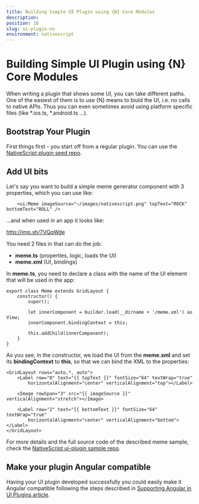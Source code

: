 ```yaml
---
title: Building Simple UI Plugin using {N} Core Modules
description: 
position: 10
slug: ui-plugin-ns
environment: nativescript
---
```


# Building Simple UI Plugin using {N} Core Modules

When writing a plugin that shows some UI, you can take different paths. One of the easiest of them is to use {N} means to biuld the UI, i.e. no calls to native APIs. Thus you can even sometimes avoid using platform specific files (like \*.ios.ts, \*.android.ts ...).

## Bootstrap Your Plugin 

First things first - you start off from a regular plugin. You can use the [NativeScript plugin seed repo](https://github.com/NativeScript/nativescript-plugin-seed).

## Add UI bits

Let's say you want to build a simple meme generator component with 3 properties, which you can use like:

```
    <ui:Meme imageSource="~/images/nativescript.png" topText="ROCK" bottomText="ROLL" />
```

...and when used in an app it looks like:

http://jmp.sh/7VQqWde

You need 2 files in that can do the job:
- **meme.ts** (properties, logic, loads the UI)
- **meme.xml** (UI, bindings)

In **meme.ts**, you need to declare a class with the name of the UI element that will be used in the app:

```
export class Meme extends GridLayout {
    constructor() {
        super();

        let innerComponent = builder.load(__dirname + '/meme.xml') as View;
        innerComponent.bindingContext = this;

        this.addChild(innerComponent);
    }
}
```

As you see, in the constructor, we load the UI from the **meme.xml** and set its **bindingContext** to **this**, so that we can bind the XML to the properties:
```
<GridLayout rows="auto,*, auto"> 
    <Label row="0" text="{{ topText }}" fontSize="64" textWrap="true" 
        horizontalAlignment="center" verticalAlignment="top"></Label>
        
    <Image rowSpan="3" src="{{ imageSource }}" verticalAlignment="stretch"></Image>

    <Label row="2" text="{{ bottomText }}" fontSize="64" textWrap="true" 
        horizontalAlignment="center" verticalAlignment="bottom"></Label>
</GridLayout>
```

For more details and the full source code of the described meme sample, check the [NativeScript ui-plugin sample repo](https://github.com/NativeScript/nativescript-ui-plugin). 

## Make your plugin Angular compatible

Having your UI plugin developed successfully you could easily make it Angular compatible following the steps described in [Supporting Angular in UI Plugins article](https://github.com/NativeScript/docs/blob/tachev/angular-compatible-plugin/plugins/angular-plugin.md).
